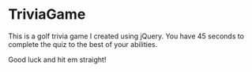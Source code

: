 # TriviaGame
This is a golf trivia game I created using jQuery. You have 45 seconds to complete the quiz to the best of your abilities.

Good luck and hit em straight!
